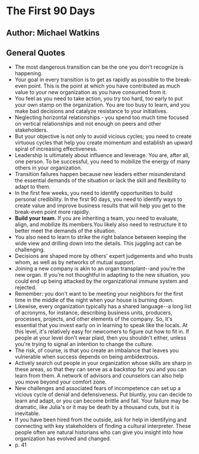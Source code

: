 # The First 90 Days
## Author: Michael Watkins

## General Quotes
- The most dangerous transition can be the one you don't recognize is happening.
- Your goal in every transition is to get as rapidly as possible to the break-even point. This is the point at which you have contributed as much value to your new organization as you have consumed from it.
- You feel as you need to take action, you try too hard, too early to put your own stamp on the organization. You are too busy to learn, and you make bad decisions and catalyze resistance to your initiatives.
- Neglecting horizontal relationships - you spend too much time focused on vertical relationships and not enough on peers and other stakeholders.
- But your objective is not only to avoid vicious cycles; you need to create virtuous cycles that help you create momentum and establish an upward spiral of increasing effectiveness.
- Leadership is ultimately about influence and leverage. You are, after all, one person. To be successful, you need to mobilize the energy of many others in your organization.
- Transition failures happen because new leaders either misunderstand the essential demands of the situation or lack the skill and flexibility to adapt to them.
- In the first few weeks, you need to identify opportunities to build personal credibility. In the first 90 days, you need to identify ways to create value and improve business results that will help you get to the break-even point more rapidly.
- **Build your team.** If you are inheriting a team, you need to evaluate, align, and mobilize its members.You likely also need to restructure it to better meet the demands of the situation.
- You also need to learn to strike the right balance between keeping the wide view and drilling down into the details. This juggling act can be challenging.
- Decisions are shaped more by others' expert judgements and who trusts whom, as well as by networks of mutual support.
- Joining a new company is akin to an organ transplant--and you're the new organ. If you're not thoughtful in adapting to the new situation, you could end up being attacked by the organizational immune system and rejected.
- Remember: you don't want to be meeting your neighbors for the first time in the middle of the night when your house is burning down.
- Likewise, every organization typically has a shared language--a long list of acronyms, for instance, describing business units, producers, processes, projects, and other elements of the company. So, it's essential that you invest early on in learning to speak like the locals. At this level, it's relatively easy for newcomers to figure out how to fit in. If people at your level don't wear plaid, then you shouldn't either, unless you're trying to signal an intention to change the culture.
- The risk, of course, is that you create an imbalance that leaves you vulnerable when success depends on being ambidextrous.
- Actively search out people in your organization whose skills are sharp in these areas, so that they can serve as a backstop for you and you can learn from them. A network of advisors and counselors can also help you move beyond your comfort zone.
- New challenges and associated fears of incompetence can set up a vicious cycle of denial and defensiveness. Put bluntly, you can decide to learn and adapt, or you can become brittle and fail. Your failure may be dramatic, like Julia's or it may be death by a thousand cuts, but it is inevitable.
- If you have been hired from the outside, ask for help in identifying and connecting with key stakeholders of finding a cultural interpreter. These people often are natural historians who can give you insight into how organization has evolved and changed.
- p. 41
